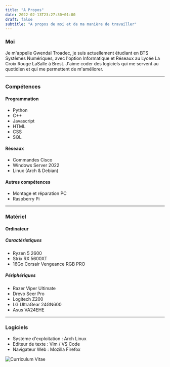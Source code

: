 ```yaml
---
title: "A Propos"
date: 2022-02-13T23:27:30+01:00
draft: false
subtitle: "A propos de moi et de ma manière de travailler"
---
```


### Moi

Je m'appelle Gwendal Troadec, je suis actuellement étudiant en BTS Systèmes Numériques, avec l'option Informatique et Réseaux au Lycée La Croix Rouge LaSalle à Brest.
J'aime coder des logiciels qui me servent au quotidien et qui me permettent de m'améliorer.

---
### Compétences

#### Programmation

- Python
- C++
- Javascript
- HTML
- CSS
- SQL

#### Réseaux

- Commandes Cisco
- Windows Server 2022
- Linux (Arch & Debian)

#### Autres compétences

- Montage et réparation PC
- Raspberry Pi

---
### Matériel

#### Ordinateur

##### Caractéristiques
- Ryzen 5 2600
- Strix RX 5600XT
- 16Go Corsair Vengeance RGB PRO

##### Périphériques
- Razer Viper Ultimate
- Drevo Seer Pro
- Logitech Z200
- LG UltraGear 24GN600
- Asus VA24EHE

---
### Logiciels
- Système d'exploitation : Arch Linux
- Editeur de texte : Vim / VS Code
- Navigateur Web : Mozilla Firefox

![Curriculum Vitae](cv.png "Mon CV")